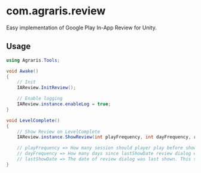 # com.agraris.review
 Easy implementation of Google Play In-App Review for Unity.

## Usage
``` C#
using Agraris.Tools;

void Awake()
{
    // Init
    IAReview.InitReview();

    // Enable logging
    IAReview.instance.enableLog = true;
}

void LevelComplete()
{
    // Show Review on LevelComplete
    IAReview.instance.ShowReview(int playFrequency, int dayFrequency, ref DateTime lastShowDate);

    // playFrequency => How many session should player play before showing the review
    // dayFrequency => How many days since lastShowDate review dialog will show
    // lastShowDate => The date of review dialog was last shown. This should be saved to the game save.
}
```